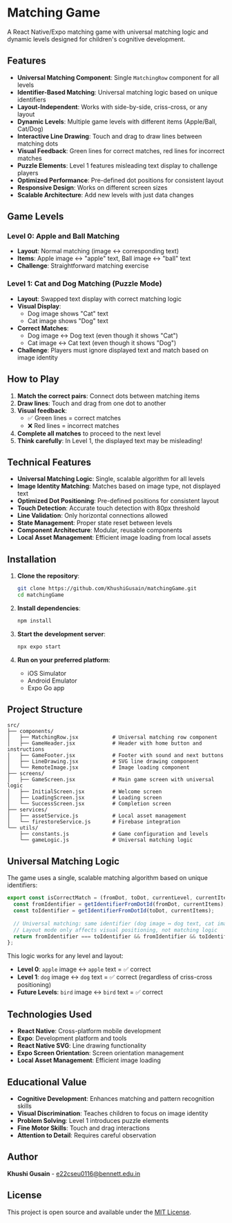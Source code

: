 # Matching Game

A React Native/Expo matching game with universal matching logic and dynamic levels designed for children's cognitive development.

## Features

- **Universal Matching Component**: Single `MatchingRow` component for all levels
- **Identifier-Based Matching**: Universal matching logic based on unique identifiers
- **Layout-Independent**: Works with side-by-side, criss-cross, or any layout
- **Dynamic Levels**: Multiple game levels with different items (Apple/Ball, Cat/Dog)
- **Interactive Line Drawing**: Touch and drag to draw lines between matching dots
- **Visual Feedback**: Green lines for correct matches, red lines for incorrect matches
- **Puzzle Elements**: Level 1 features misleading text display to challenge players
- **Optimized Performance**: Pre-defined dot positions for consistent layout
- **Responsive Design**: Works on different screen sizes
- **Scalable Architecture**: Add new levels with just data changes

## Game Levels

### Level 0: Apple and Ball Matching
- **Layout**: Normal matching (image ↔ corresponding text)
- **Items**: Apple image ↔ "apple" text, Ball image ↔ "ball" text
- **Challenge**: Straightforward matching exercise

### Level 1: Cat and Dog Matching (Puzzle Mode)
- **Layout**: Swapped text display with correct matching logic
- **Visual Display**: 
  - Dog image shows "Cat" text
  - Cat image shows "Dog" text
- **Correct Matches**:
  - Dog image ↔ Dog text (even though it shows "Cat")
  - Cat image ↔ Cat text (even though it shows "Dog")
- **Challenge**: Players must ignore displayed text and match based on image identity

## How to Play

1. **Match the correct pairs**: Connect dots between matching items
2. **Draw lines**: Touch and drag from one dot to another
3. **Visual feedback**: 
   - ✅ Green lines = correct matches
   - ❌ Red lines = incorrect matches
4. **Complete all matches** to proceed to the next level
5. **Think carefully**: In Level 1, the displayed text may be misleading!

## Technical Features

- **Universal Matching Logic**: Single, scalable algorithm for all levels
- **Image Identity Matching**: Matches based on image type, not displayed text
- **Optimized Dot Positioning**: Pre-defined positions for consistent layout
- **Touch Detection**: Accurate touch detection with 80px threshold
- **Line Validation**: Only horizontal connections allowed
- **State Management**: Proper state reset between levels
- **Component Architecture**: Modular, reusable components
- **Local Asset Management**: Efficient image loading from local assets

## Installation

1. **Clone the repository**:
   ```bash
   git clone https://github.com/KhushiGusain/matchingGame.git
   cd matchingGame
   ```

2. **Install dependencies**:
   ```bash
   npm install
   ```

3. **Start the development server**:
   ```bash
   npx expo start
   ```

4. **Run on your preferred platform**:
   - iOS Simulator
   - Android Emulator
   - Expo Go app

## Project Structure

```
src/
├── components/
│   ├── MatchingRow.jsx           # Universal matching row component
│   ├── GameHeader.jsx            # Header with home button and instructions
│   ├── GameFooter.jsx            # Footer with sound and next buttons
│   ├── LineDrawing.jsx           # SVG line drawing component
│   └── RemoteImage.jsx           # Image loading component
├── screens/
│   ├── GameScreen.jsx            # Main game screen with universal logic
│   ├── InitialScreen.jsx         # Welcome screen
│   ├── LoadingScreen.jsx         # Loading screen
│   └── SuccessScreen.jsx         # Completion screen
├── services/
│   ├── assetService.js           # Local asset management
│   └── firestoreService.js       # Firebase integration
└── utils/
    ├── constants.js              # Game configuration and levels
    └── gameLogic.js              # Universal matching logic
```

## Universal Matching Logic

The game uses a single, scalable matching algorithm based on unique identifiers:

```javascript
export const isCorrectMatch = (fromDot, toDot, currentLevel, currentItems, matchingMode = 'straight') => {
  const fromIdentifier = getIdentifierFromDotId(fromDot, currentItems);
  const toIdentifier = getIdentifierFromDotId(toDot, currentItems);
  
  // Universal matching: same identifier (dog image ↔ dog text, cat image ↔ cat text)
  // Layout mode only affects visual positioning, not matching logic
  return fromIdentifier === toIdentifier && fromIdentifier && toIdentifier;
};
```

This logic works for any level and layout:
- **Level 0**: `apple` image ↔ `apple` text = ✅ correct
- **Level 1**: `dog` image ↔ `dog` text = ✅ correct (regardless of criss-cross positioning)
- **Future Levels**: `bird` image ↔ `bird` text = ✅ correct

## Technologies Used

- **React Native**: Cross-platform mobile development
- **Expo**: Development platform and tools
- **React Native SVG**: Line drawing functionality
- **Expo Screen Orientation**: Screen orientation management
- **Local Asset Management**: Efficient image loading

## Educational Value

- **Cognitive Development**: Enhances matching and pattern recognition skills
- **Visual Discrimination**: Teaches children to focus on image identity
- **Problem Solving**: Level 1 introduces puzzle elements
- **Fine Motor Skills**: Touch and drag interactions
- **Attention to Detail**: Requires careful observation

## Author

**Khushi Gusain** - e22cseu0116@bennett.edu.in

## License

This project is open source and available under the [MIT License](LICENSE).
